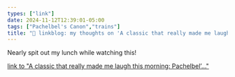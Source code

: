 ```yaml
---
types: ["link"]
date: 2024-11-12T12:39:01-05:00
tags: ["Pachelbel's Canon","trains"]
title: "🔗 linkblog: my thoughts on 'A classic that really made me laugh this morning: Pachelbel’...'"
---
```

Nearly spit out my lunch while watching this!

[link to "A classic that really made me laugh this morning: Pachelbel’..."](https://kottke.org/24/11/0045617-a-classic-that-really-mad)
